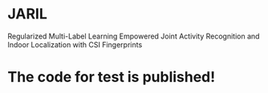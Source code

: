 # JARIL
Regularized Multi-Label Learning Empowered Joint Activity Recognition and Indoor Localization with CSI Fingerprints

# The code for test is published!


